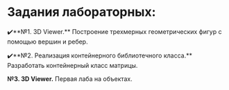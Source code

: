 # Задания лабораторных:

✔️**№1. 3D Viewer.** Построение трехмерных геометрических фигур с помощью вершин и ребер.

✔️**№2. Реализация контейнерного библиотечного класса.** Разработать контейнерный класс матрицы.

**№3. 3D Viewer.** Первая лаба на объектах. 
